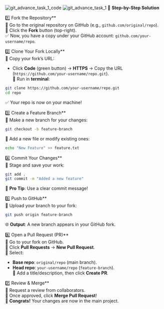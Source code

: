 ![git_advance_task_1_code](https://github.com/user-attachments/assets/a2235197-9569-4e9d-a9dc-4d330ca18a2f)
![git_advance_task_1](https://github.com/user-attachments/assets/88699eee-2c97-4c12-af6b-68c3863727ab)
🚀 **Step-by-Step Solution**  

1️⃣ Fork the Repository**  
🔹 Go to the original repository on GitHub (e.g., `github.com/original/repo`).  
🔹 Click the **Fork** button (top-right).  
✅ Now, you have a copy under your GitHub account: `github.com/your-username/repo`.  

2️⃣ Clone Your Fork Locally**  
🔹 Copy your fork’s URL:  
   - Click **Code** (green button) → **HTTPS** → Copy the URL (`https://github.com/your-username/repo.git`).  
🔹 Run in **terminal**:  
   ```bash
   git clone https://github.com/your-username/repo.git
   cd repo
   ```  
✅ Your repo is now on your machine!  


3️⃣ Create a Feature Branch**  
🔹 Make a new branch for your changes:  
   ```bash
   git checkout -b feature-branch
   ```  
🔹 Add a new file or modify existing ones:  
   ```bash
   echo "New Feature" >> feature.txt
   ```  

4️⃣ Commit Your Changes**  
🔹 Stage and save your work:  
   ```bash
   git add .
   git commit -m "Added a new feature"
   ```  
📝 **Pro Tip**: Use a clear commit message!  

5️⃣ Push to GitHub**  
🔹 Upload your branch to your fork:  
   ```bash
   git push origin feature-branch
   ```  
🌐 **Output**: A new branch appears in your GitHub fork.  

6️⃣ Open a Pull Request (PR)**  
🔹 Go to your fork on GitHub.  
🔹 Click **Pull Requests** → **New Pull Request**.  
🔹 Select:  
   - **Base repo**: `original/repo` (main branch).  
   - **Head repo**: `your-username/repo` (`feature-branch`).  
🔹 Add a title/description, then click **Create PR**.  

7️⃣ Review & Merge**  
👀 Request a review from collaborators.  
🔄 Once approved, click **Merge Pull Request**!  
🎉 **Congrats!** Your changes are now in the main project. 
